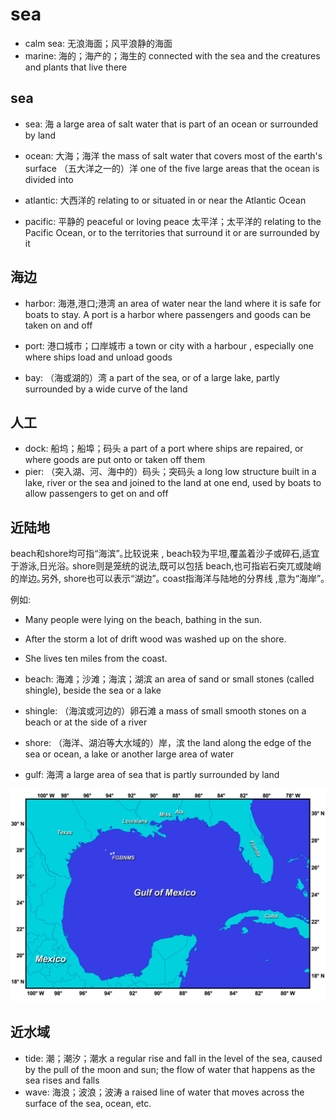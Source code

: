 # sea

- calm sea: 无浪海面；风平浪静的海面
- marine: 海的；海产的；海生的 connected with the sea and the creatures and plants that live there

## sea

- sea: 海 a large area of salt water that is part of an ocean or surrounded by land
- ocean: 大海；海洋 the mass of salt water that covers most of the earth's surface （五大洋之一的）洋 one of the five large areas that the ocean is divided into

- atlantic: 大西洋的 relating to or situated in or near the Atlantic Ocean
- pacific: 平静的 peaceful or loving peace 太平洋；太平洋的 relating to the Pacific Ocean, or to the territories that surround it or are surrounded by it


## 海边

- harbor: 海港,港口;港湾 an area of water near the land where it is safe for boats to stay. A port is a harbor where passengers and goods can be taken on and off
- port: 港口城市；口岸城市 a town or city with a harbour , especially one where ships load and unload goods

- bay: （海或湖的）湾 a part of the sea, or of a large lake, partly surrounded by a wide curve of the land

## 人工

- dock: 船坞；船埠；码头 a part of a port where ships are repaired, or where goods are put onto or taken off them
- pier: （突入湖、河、海中的）码头；突码头 a long low structure built in a lake, river or the sea and joined to the land at one end, used by boats to allow passengers to get on and off

## 近陆地

beach和shore均可指“海滨”｡比较说来 , beach较为平坦,覆盖着沙子或碎石,适宜于游泳,日光浴｡ shore则是笼统的说法,既可以包括 beach,也可指岩石突兀或陡峭的岸边｡另外, shore也可以表示“湖边”｡ coast指海洋与陆地的分界线 ,意为“海岸”｡

例如:

- Many people were lying on the beach, bathing in the sun.
- After the storm a lot of drift wood was washed up on the shore.
- She lives ten miles from the coast.

- beach: 海滩；沙滩；海滨；湖滨 an area of sand or small stones (called shingle), beside the sea or a lake
- shingle: （海滨或河边的）卵石滩 a mass of small smooth stones on a beach or at the side of a river
- shore: （海洋、湖泊等大水域的）岸，滨 the land along the edge of the sea or ocean, a lake or another large area of water
- gulf: 海湾 a large area of sea that is partly surrounded by land

![](images/Gulf-of-Mexico-Map.jpg)

## 近水域

- tide: 潮；潮汐；潮水 a regular rise and fall in the level of the sea, caused by the pull of the moon and sun; the flow of water that happens as the sea rises and falls
- wave: 海浪；波浪；波涛 a raised line of water that moves across the surface of the sea, ocean, etc.


